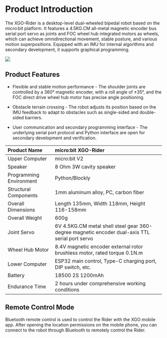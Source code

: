 # Product Introduction

The XGO-Rider is a desktop-level dual-wheeled bipedal robot based on the micro:bit platform. It features a 4.5KG.CM all-metal magnetic encoder bus serial port servo as joints and FOC wheel hub integrated motors as wheels, which can achieve omnidirectional movement, stable posture, and various motion superpositions. Equipped with an IMU for internal algorithms and secondary development, it supports graphical programming.

![](https://wiki-media-ef.oss-cn-hongkong.aliyuncs.com/docs/microbit/robot/xgo-rider-kit/images/introdution-01.png)

## Product Features

- Flexible and stable motion performance - The shoulder joints are controlled by a 360° magnetic encoder, with a roll angle of ±35°, and the FOC direct drive wheel hub motor has precise angle positioning.

- Obstacle terrain crossing - The robot adjusts its position based on the IMU feedback to adapt to obstacles such as single-sided and double-sided barriers.

- User communication and secondary programming interface - The underlying serial port protocol and Python interface are open for secondary development and verification.

| Product Name            | micro:bit XGO-Rider                                          |
| :---------------------- | :----------------------------------------------------------- |
| Upper Computer          | micro:bit V2                                                 |
| Speaker                 | 8 Ohm 3W cavity speaker                                      |
| Programming Environment | Python/Blockly                                               |
| Structural Components   | 1mm aluminum alloy, PC, carbon fiber                         |
| Overall Dimensions      | Length 135mm, Width 118mm, Height 116-158mm                  |
| Overall Weight          | 600g                                                         |
| Joint Servo             | 6V 4.5KG.CM metal shell steel gear 360-degree magnetic encoder dual-axis TTL serial port servo |
| Wheel Hub Motor         | 8.4V magnetic encoder external rotor brushless motor, rated torque 0.1N.m |
| Lower Computer          | ESP32 main control, Type-C charging port, DIP switch, etc.   |
| Battery                 | 18500 2S 1200mAh                                             |
| Endurance Time          | 2 hours under comprehensive working conditions               |

## Remote Control Mode

Bluetooth remote control is used to control the Rider with the XGO mobile app. After opening the location permissions on the mobile phone, you can connect to the robot through Bluetooth to remotely control the Rider.